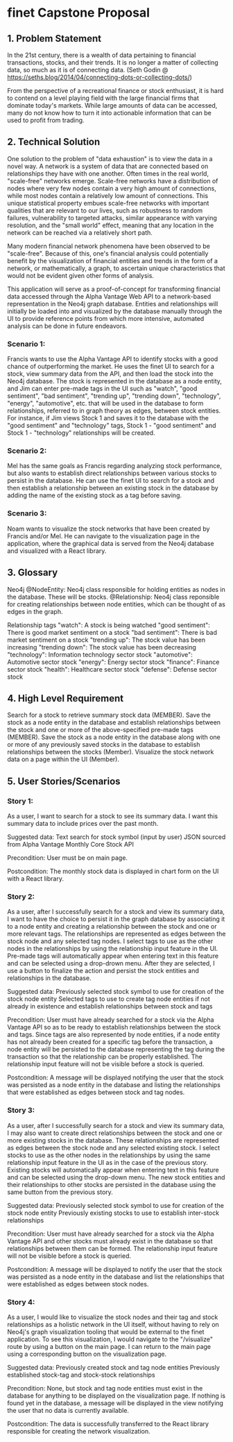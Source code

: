 # finet Capstone Proposal

## 1. Problem Statement

In the 21st century, there is a wealth of data pertaining to financial transactions, stocks, and their trends. It is no longer a matter of collecting data, so much as it is of connecting data. (Seth Godin @ https://seths.blog/2014/04/connecting-dots-or-collecting-dots/)

From the perspective of a recreational finance or stock enthusiast, it is hard to contend on a level playing field with the large financial firms that dominate today's markets. While large amounts of data can be accessed, many do not know how to turn it into actionable information that can be used to profit from trading.

## 2. Technical Solution

One solution to the problem of "data exhaustion" is to view the data in a novel way. A network is a system of data that are connected based on relationships they have with one another. Often times in the real world, "scale-free" networks emerge. Scale-free networks have a distribution of nodes where very few nodes contain a very high amount of connections, while most nodes contain a relatively low amount of connections. This unique statistical property embues scale-free networks with important qualities that are relevant to our lives, such as robustness to random failures, vulnerability to targeted attacks, similar appearance with varying resolution, and the "small world" effect, meaning that any location in the network can be reached via a relatively short path.

Many modern financial network phenomena have been observed to be "scale-free". Because of this, one's financial analysis could potentially benefit by the visualization of financial entities and trends in the form of a network, or mathematically, a graph, to ascertain unique characteristics that would not be evident given other forms of analysis.

This application will serve as a proof-of-concept for transforming financial data accessed through the Alpha Vantage Web API to a network-based representation in the Neo4j graph database. Entities and relationships will initially be loaded into and visualized by the database manually through the UI to provide reference points from which more intensive, automated analysis can be done in future endeavors.

### Scenario 1:
Francis wants to use the Alpha Vantage API to identify stocks with a good chance of outperforming the market. He uses the finet UI to search for a stock, view summary data from the API, and then load the stock into the Neo4j database. The stock is represented in the database as a node entity, and Jim can enter pre-made tags in the UI such as "watch", "good sentiment", "bad sentiment", "trending up", "trending down", "technology", "energy", "automotive", etc. that will be used in the database to form relationships, referred to in graph theory as edges, between stock entities. For instance, if Jim views Stock 1 and saves it to the database with the "good sentiment" and "technology" tags, Stock 1 - "good sentiment" and Stock 1 - "technology" relationships will be created.

### Scenario 2:
Mel has the same goals as Francis regarding analyzing stock performance, but also wants to establish direct relationships between various stocks to persist in the database. He can use the finet UI to search for a stock and then establish a relationship between an existing stock in the database by adding the name of the existing stock as a tag before saving.

### Scenario 3:
Noam wants to visualize the stock networks that have been created by Francis and/or Mel. He can navigate to the visualization page in the application, where the graphical data is served from the Neo4j database and visualized with a React library.

## 3. Glossary

Neo4j
@NodeEntity: Neo4j class responsible for holding entities as nodes in the database. These will be stocks.
@Relationship: Neo4j class reponsible for creating relationships between node entities, which can be thought of as edges in the graph.

Relationship tags
"watch": A stock is being watched
"good sentiment": There is good market sentiment on a stock
"bad sentiment": There is bad market sentiment on a stock
"trending up": The stock value has been increasing
"trending down": The stock value has been decreasing
"technology": Information technology sector stock
"automotive": Automotive sector stock
"energy": Energy sector stock
"finance": Finance sector stock
"health": Healthcare sector stock
"defense": Defense sector stock

## 4. High Level Requirement

Search for a stock to retrieve summary stock data (MEMBER).
Save the stock as a node entity in the database and establish relationships between the stock and one or more of the above-specified pre-made tags (MEMBER).
Save the stock as a node entity in the database along with one or more of any previously saved stocks in the database to establish relationships between the stocks (Member).
Visualize the stock network data on a page within the UI (Member).

## 5. User Stories/Scenarios

### Story 1:
As a user, I want to search for a stock to see its summary data. I want this summary data to include prices over the past month.

Suggested data:
Text search for stock symbol (input by user)
JSON sourced from Alpha Vantage Monthly Core Stock API

Precondition:
User must be on main page.

Postcondition:
The monthly stock data is displayed in chart form on the UI with a React library.

### Story 2:
As a user, after I successfully search for a stock and view its summary data, I want to have the choice to persist it in the graph database by associating it to a node entity and creating a relationship between the stock and one or more relevant tags. The relationships are represented as edges between the stock node and any selected tag nodes. I select tags to use as the other nodes in the relationships by using the relationship input feature in the UI. Pre-made tags will automatically appear when entering text in this feature and can be selected using a drop-drown menu. After they are selected, I use a button to finalize the action and persist the stock entities and relationships in the database.

Suggested data:
Previously selected stock symbol to use for creation of the stock node entity
Selected tags to use to create tag node entities if not already in existence and establish relationships between stock and tags

Precondition:
User must have already searched for a stock via the Alpha Vantage API so as to be ready to establish relationships between the stock and tags. Since tags are also represented by node entities, if a node entity has not already been created for a specific tag before the transaction, a node entity will be persisted to the database representing the tag during the transaction so that the relationship can be properly established. The relationship input feature will not be visible before a stock is queried.

Postcondition:
A message will be displayed notifying the user that the stock was persisted as a node entity in the database and listing the relationships that were established as edges between stock and tag nodes.

### Story 3:
As a user, after I successfully search for a stock and view its summary data, I may also want to create direct relationships between the stock and one or more existing stocks in the database. These relationships are represented as edges between the stock node and any selected existing stock. I select stocks to use as the other nodes in the relationships by using the same relationship input feature in the UI as in the case of the previous story. Existing stocks will automatically appear when entering text in this feature and can be selected using the drop-down menu. The new stock entities and their relationships to other stocks are persisted in the database using the same button from the previous story.

Suggested data:
Previously selected stock symbol to use for creation of the stock node entity
Previously existing stocks to use to establish inter-stock relationships

Precondition:
User must have already searched for a stock via the Alpha Vantage API and other stocks must already exist in the database so that relationships between them can be formed. The relationship input feature will not be visible before a stock is queried.

Postcondition:
A message will be displayed to notify the user that the stock was persisted as a node entity in the database and list the relationships that were established as edges between stock nodes.

### Story 4:
As a user, I would like to visualize the stock nodes and their tag and stock relationships as a holistic network in the UI itself, without having to rely on Neo4j's graph visualization tooling that would be external to the finet application. To see this visualization, I would navigate to the "/visualize" route by using a button on the main page. I can return to the main page using a corresponding button on the visualization page.

Suggested data:
Previously created stock and tag node entities
Previously established stock-tag and stock-stock relationships

Precondition:
None, but stock and tag node entities must exist in the database for anything to be displayed on the visualization page. If nothing is found yet in the database, a message will be displayed in the view notifying the user that no data is currently available.

Postcondition:
The data is successfully transferred to the React library responsible for creating the network visualization.
